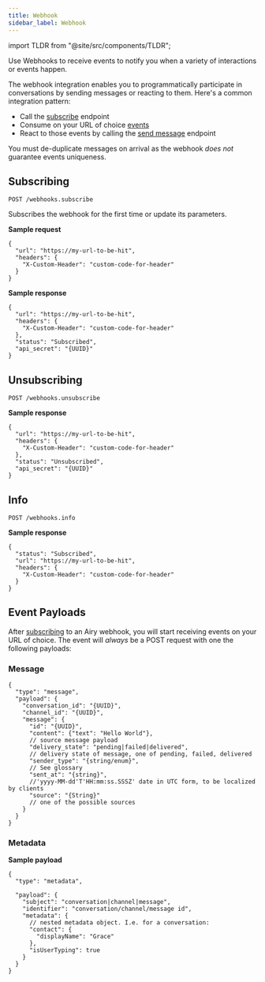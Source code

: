 ```yaml
---
title: Webhook
sidebar_label: Webhook
---
```


import TLDR from "@site/src/components/TLDR";

<TLDR>

Use Webhooks to receive events to notify you when a variety of interactions or events happen.

</TLDR>

The webhook integration enables you to programmatically participate in
conversations by sending messages or reacting to them. Here's a common
integration pattern:

- Call the [subscribe](#subscribing) endpoint
- Consume on your URL of choice [events](#event-payload)
- React to those events by calling the [send
  message](/api/endpoints/messages.md#send) endpoint

You must de-duplicate messages on arrival as the webhook _does not_ guarantee
events uniqueness.

## Subscribing

`POST /webhooks.subscribe`

Subscribes the webhook for the first time or update its parameters.

**Sample request**

```json5
{
  "url": "https://my-url-to-be-hit",
  "headers": {
    "X-Custom-Header": "custom-code-for-header"
  }
}
```

**Sample response**

```json5
{
  "url": "https://my-url-to-be-hit",
  "headers": {
    "X-Custom-Header": "custom-code-for-header"
  },
  "status": "Subscribed",
  "api_secret": "{UUID}"
}
```

## Unsubscribing

`POST /webhooks.unsubscribe`

**Sample response**

```json5
{
  "url": "https://my-url-to-be-hit",
  "headers": {
    "X-Custom-Header": "custom-code-for-header"
  },
  "status": "Unsubscribed",
  "api_secret": "{UUID}"
}
```

## Info

`POST /webhooks.info`

**Sample response**

```json5
{
  "status": "Subscribed",
  "url": "https://my-url-to-be-hit",
  "headers": {
    "X-Custom-Header": "custom-code-for-header"
  }
}
```

## Event Payloads

After [subscribing](#subscribing) to an Airy webhook, you will
start receiving events on your URL of choice. The event will _always_ be a POST
request with one the following payloads:

### Message

```json5
{
  "type": "message",
  "payload": {
    "conversation_id": "{UUID}",
    "channel_id": "{UUID}",
    "message": {
      "id": "{UUID}",
      "content": {"text": "Hello World"},
      // source message payload
      "delivery_state": "pending|failed|delivered",
      // delivery state of message, one of pending, failed, delivered
      "sender_type": "{string/enum}",
      // See glossary
      "sent_at": "{string}",
      //'yyyy-MM-dd'T'HH:mm:ss.SSSZ' date in UTC form, to be localized by clients
      "source": "{String}"
      // one of the possible sources
    }
  }
}
```

### Metadata

**Sample payload**

```json5
{
  "type": "metadata",

  "payload": {
    "subject": "conversation|channel|message",
    "identifier": "conversation/channel/message id",
    "metadata": {
      // nested metadata object. I.e. for a conversation:
      "contact": {
        "displayName": "Grace"
      },
      "isUserTyping": true
    }
  }
}
```
